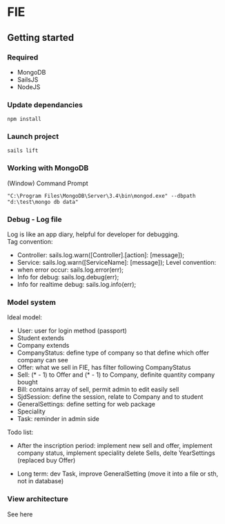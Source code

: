 # FIE

## Getting started
### Required
* MongoDB
* SailsJS
* NodeJS

### Update dependancies
```
npm install
```

### Launch project
```
sails lift
```

### Working with MongoDB
(Window)
Command Prompt
```
"C:\Program Files\MongoDB\Server\3.4\bin\mongod.exe" --dbpath "d:\test\mongo db data"
```

### Debug - Log file
Log is like an app diary, helpful for developer for debugging.<br/>
Tag convention:
* Controller: sails.log.warn([Controller].[action]: [message]);
* Service: sails.log.warn([ServiceName]: [message]);
Level convention:
* when error occur: sails.log.error(err);
* Info for debug: sails.log.debug(err);
* Info for realtime debug: sails.log.info(err);

### Model system
Ideal model:
- User: user for login method (passport)
- Student extends<User>
- Company extends<User>
- CompanyStatus: define type of company so that define which offer company can see
- Offer: what we sell in FIE, has filter following CompanyStatus
- Sell: (* - 1) to Offer and (* - 1) to Company, definite quantity company bought
- Bill: contains array of sell, permit admin to edit easily sell
- SjdSession: define the session, relate to Company and to student
- GeneralSettings: define setting for web package
- Speciality
- Task: reminder in admin side

Todo list:
- After the inscription period:
implement new sell and offer, implement company status, implement speciality
delete Sells, delte YearSettings (replaced buy Offer)

- Long term:
dev Task, improve GeneralSetting (move it into a file or sth, not in database)

### View architecture
See here

